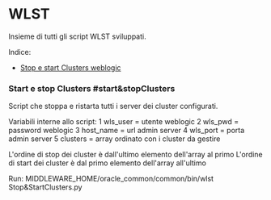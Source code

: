# WLST
Insieme di tutti gli script WLST sviluppati. 

Indice:
*  [Stop e start Clusters weblogic](#start&stopClusters)





### Start e stop Clusters #start&stopClusters
Script che stoppa e ristarta tutti i server dei cluster configurati.

Variabili interne allo script:
1 wls_user = utente weblogic
2 wls_pwd = password weblogic
3 host_name = url admin server
4 wls_port = porta admin server
5 clusters = array ordinato con i cluster da gestire

L'ordine di stop dei cluster è dall'ultimo elemento dell'array al primo
L'ordine di start dei cluster è dal primo elemento dell'array all'ultimo

Run: MIDDLEWARE_HOME/oracle_common/common/bin/wlst Stop&StartClusters.py

